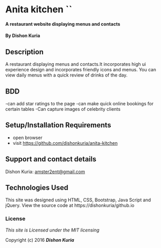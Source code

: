 # Anita kitchen ``

#### A restaurant website displaying menus and contacts

#### By **Dishon Kuria**

## Description
A restaurant displaying menus and contacts.It incorporates high ui experience design and incorporates
friendly icons and menus. You can view daily menus with a quick review of drinks of the day.

## BDD
  -can add star ratings to the page
  -can make quick online bookings for certain tables
  -Can capture images of celebrity clients

## Setup/Installation Requirements

* open browser
* visit https://github.com/dishonkuria/anita-kitchen


## Support and contact details

Dishon Kuria: amster2ent@gmail.com

## Technologies Used

This site was designed using HTML, CSS, Bootstrap, Java Script and jQuery.
View the source code at https://dishonkuria/github.io

### License

*This site is Licensed under the MIT licensing*

Copyright (c) 2016 **_Dishon Kuria_**

